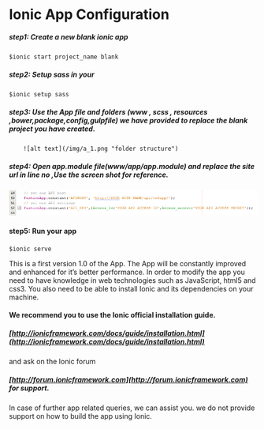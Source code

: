 # Ionic App Configuration 

##### step1:  Create a new blank ionic app 

    $ionic start project_name blank
	  
##### step2:  Setup sass in your
 
    $ionic setup sass 
	   
##### step3:  Use the App file and folders (www , scss , resources ,bower,package,config,gulpfile) we have provided to replace the blank project you have created.

		![alt text](/img/a_1.png "folder structure")
		
##### step4:  Open app.module file(www/app/app.module) and replace the site url in line no ,Use the screen shot for reference.

  ![alt text](/img/a_2.png "access configuration")

#### step5:  Run your app
    $ionic serve 


This is a first version 1.0 of the App. The App will be constantly improved and enhanced for it’s better performance. In order to modify the app you need to have knowledge in web technologies such as JavaScript, html5 and css3. You also need to be able to install Ionic and its dependencies on your machine. 

#### We recommend you to use the Ionic official installation guide.

##### [http://ionicframework.com/docs/guide/installation.html](http://ionicframework.com/docs/guide/installation.html)

 and ask on the Ionic forum 

##### [http://forum.ionicframework.com](http://forum.ionicframework.com)  for support. 

In case of further app related queries, we can assist you. we do not provide support on how to build the app using Ionic.